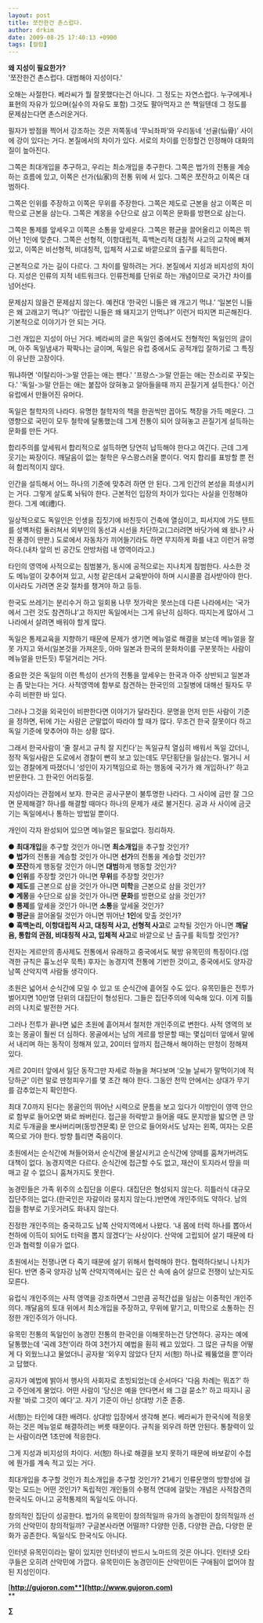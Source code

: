 ```yaml
---
layout: post
title: 쪼잔한건 촌스럽다.
author: drkim
date: 2009-08-25 17:40:13 +0900
tags: [컬럼]
---
```

**왜 지성이 필요한가?**  
'쪼잔한건 촌스럽다. 대범해야 지성이다.'

오해는 사절한다. 베라씨가 뭘 잘못했다는건 아니다. 그 정도는 자연스럽다. 누구에게나 표현의 자유가 있으며(실수의 자유도 포함) 그것도 팔아먹자고 쓴 책일텐데 그 정도를 문제삼는다면 촌스러운거다. 

필자가 방점을 찍어서 강조하는 것은 저쪽동네 ‘무뇌좌파’와 우리동네 ‘선골(仙骨)’ 사이에 강이 있다는 거다. 본질에서의 차이가 있다. 서로의 차이를 인정할건 인정해야 대화의 질이 높아진다.

그쪽은 최대개입을 추구하고, 우리는 최소개입을 추구한다. 그쪽은 법가의 전통을 계승하는 흐름에 있고, 이쪽은 선가(仙家)의 전통 위에 서 있다. 그쪽은 쪼잔하고 이쪽은 대범하다. 

그쪽은 인위를 주장하고 이쪽은 무위를 주장한다. 그쪽은 제도로 근본을 삼고 이쪽은 미학으로 근본을 삼는다. 그쪽은 계몽을 수단으로 삼고 이쪽은 문화를 방편으로 삼는다. 

그쪽은 통제를 앞세우고 이쪽은 소통을 앞세운다. 그쪽은 평균을 끌어올리고 이쪽은 뛰어난 1인에 맞춘다. 그쪽은 선형적, 이항대립적, 흑백논리적 대칭적 사고의 교착에 빠져 있고, 이쪽은 비선형적, 비대칭적, 입체적 사고로 바깥으로의 출구를 획득한다.

근본적으로 가는 길이 다르다. 그 차이를 말하려는 거다. 본질에서 지성과 비지성의 차이다. 지성은 인류의 지적 네트워크다. 인류전체를 단위로 하는 개념이므로 국가간 차이를 넘어선다. 

문제삼지 않을건 문제삼지 않는다. 예컨대 ‘한국인 니들은 왜 개고기 먹냐.’ ‘일본인 니들은 왜 고래고기 먹냐?’ ‘아랍인 니들은 왜 돼지고기 안먹냐?’ 이런거 따지면 피곤해진다. 기본적으로 이야기가 안 되는 거다.

그런 개입은 지성이 아닌 거다. 베라씨의 글은 독일인 중에서도 전형적인 독일인의 글이며, 아주 독일냄새가 팍팍나는 글이며, 독일은 유럽 중에서도 공적개입 잘하기로 그 특징이 유난한 고장이다. 

뭐냐하면 '이탈리아-≫말 안듣는 애는 팬다.' '프랑스-≫말 안듣는 애는 잔소리로 꾸짖는다.' '독일-≫말 안듣는 애는 붙잡아 앉혀놓고 알아들을때 까지 끈질기게 설득한다.' 이건 유럽에서 만들어진 유머다.

독일은 철학자의 나라다. 유명한 철학자의 책을 한권씩만 꼽아도 책장을 가득 메운다. 그 영향으로 국민이 모두 철학에 달통했는데 그게 전통이 되어 앉혀놓고 끈질기게 설득하는 문화를 만든 거다. 

합리주의를 앞세워서 합리적으로 설득하면 당연히 납득해야 한다고 여긴다. 근데 그게 웃기는 짜장이다. 깨달음이 없는 철학은 우스꽝스러울 뿐이다. 억지 합리를 표방할 뿐 전혀 합리적이지 않다.

인간을 설득해서 어느 하나의 기준에 맞추려 하면 안 된다. 그게 인간의 본성을 희생시키는 거다. 그렇게 살도록 놔둬야 한다. 근본적인 입장의 차이가 있다는 사실을 인정해야 한다. 그게 예(禮)다.

일상적으로도 독일인은 인생을 집짓기에 바친듯이 건축에 열심이고, 피서지에 가도 텐트를 성벽처럼 둘러쳐서 외부인의 동선과 시선을 차단하고(그러려면 바닷가에 왜 왔나? 사진 풍경이 딴판.) 도로에서 자동차가 끼어들기라도 하면 무지하게 화를 내고 이런거 유명하다.(내차 앞의 빈 공간도 안방처럼 내 영역이라고.)

타인의 영역에 사적으로는 침범불가, 동시에 공적으로는 지나치게 침범한다. 사소한 것도 메뉴얼이 갖추어져 있고, 시청 같은데서 교육받아야 하며 시시콜콜 검사받아야 한다. 이사라도 가려면 온갖 절차를 챙겨야 하고 등등.

한국도 쓰레기는 분리수거 하고 일회용 나무 젓가락은 못쓰는데 다른 나라에서는 ‘국가에서 그런 것도 참견하냐’고 하지만 독일에서는 그게 유난히 심하다. 따지는게 많아서 그 나라에서 살려면 배워야 할게 많다. 

독일은 통제교육을 지향하기 때문에 문제가 생기면 메뉴얼로 해결을 보는데 메뉴얼을 잘못 가지고 와서(일본것을 가져온듯, 아마 일본과 한국의 문화차이를 구분못하는 사람이 메뉴얼을 만든듯) 투덜거리는 거다. 

중요한 것은 독일의 이런 특성이 선가의 전통을 앞세우는 한국과 아주 상반되고 일본과는 좀 맞는다는 거다. 사적영역에 함부로 참견하는 한국인의 고질병에 대해선 필자도 무수히 비판한 바 있다.

그러나 그것을 외국인이 비판한다면 이야기가 달라진다. 문명을 먼저 만든 사람이 기준을 정하면, 뒤에 가는 사람은 군말없이 따라야 할 때가 많다. 무조건 한국 잘못이다 하고 독일 기준에 맞추어야 하는 상황 많다.

그래서 한국사람이 ‘줄 잘서고 규칙 잘 지킨다’는 독일규칙 열심히 배워서 독일 갔더니, 정작 독일사람은 도로에서 경찰이 빤히 보고 있는데도 무단횡단을 일삼는다. 멀거니 서 있는 경찰에게 따졌더니 ‘성인이 자기책임으로 하는 행동에 국가가 왜 개입하나?’ 하고 반문한다. 그 한국인 어리둥절.

지성이라는 관점에서 보자. 한국은 공사구분이 불투명한 나라다. 그 사이에 금만 잘 그으면 문제해결? 하나를 해결할 때마다 하나의 문제가 새로 불거진다. 공과 사 사이에 금긋기는 독일에서나 통하는 방법일 뿐이다.

개인이 각자 완성되어 있으면 메뉴얼은 필요없다. 정리하자.

● **최대개입**을 추구할 것인가 아니면 **최소개입**을 추구할 것인가?   
● **법가**의 전통을 계승할 것인가 아니면 **선가**의 전통을 계승할 것인가?   
● **쪼잔**하게 행동랄 것인가 아니면 **대범**하게 행동할 것인가?   
● **인위**를 주장할 것인가 아니면 **무위**를 주장할 것인가?   
● **제도**를 근본으로 삼을 것인가 아니면 **미학**을 근본으로 삼을 것인가?   
● **계몽**을 수단으로 삼을 것인가 아니면 **문화**를 방편으로 삼을 것인가?   
● **통제**를 앞세을 것인가 아니면 **소통**을 앞세울 것인가?   
● **평균**을 끌어올릴 것인가 아니면 뛰어난 **1인**에 맞출 것인가?   
● **흑백논리, 이항대립적 사고, 대칭적 사고, 선형적 사고**로 교착될 것인가 아니면 **깨달음, 통합의 관점, 비대칭적 사고, 입체적 사고**로 바깥으로 난 출구를 획득할 것인가?

전자는 게르만의 종사제도 전통에서 유래하고 중국에서도 북방 유목민의 특징이다.(엄격한 규칙은 흉노선우 묵특) 후자는 농경지역 전통에 기반한 것이고, 중국에서도 양자강 남쪽 산악지역 사람들 생각이다.

초원은 넓어서 순식간에 모일 수 있고 또 순식간에 흩어질 수도 있다. 유목민들은 전투가 벌어지면 10만명 단위의 대집단이 형성된다. 그들은 집단주의에 익숙해 있다. 이게 히틀러의 나치로 발전한 거다. 

그러나 전투가 끝나면 넓은 초원에 흩어져서 철저한 개인주의로 변한다. 사적 영역의 보호는 몽골이 훨씬 더 심하다. 몽골에서는 남의 게르를 방문할 때는 몇십미터 앞에서 말에서 내리며 하는 동작이 정해져 있고, 20미터 앞까지 접근해서 해야하는 딴청이 정해져 있다.

게르 20미터 앞에서 일단 동작그만 자세로 하늘을 쳐다보며 ‘오늘 날씨가 말먹이기에 적당하군’ 이런 말로 딴청피우기를 몇 초간 해야 한다. 그동안 천막 안에서는 상대가 무기를 감추었는지 확인한다. 

최대 7.0까지 된다는 몽골인의 뛰어난 시력으로 문틈을 보고 있다가 이방인이 영역 안으로 함부로 들어오면 봐로 쏴버린다. 접근을 허락받고 들어올 때도 문지방을 밟으면 큰 망치로 두개골을 뽀사버리며(동방견문록) 문 안으로 들어와서도 남자는 왼쪽, 여자는 오른쪽으로 가야 한다. 방향 틀리면 죽음이다.

초원에서는 순식간에 쳐들어와서 순식간에 몰살시키고 순식간에 양떼를 훔쳐가버려도 대책이 없다. 농경지역은 다르다. 순식간에 접근할 수도 없고, 재산이 토지라서 땅을 떠매고 갈 수 없으니 훔쳐가지도 못한다.

농경민들은 가족 위주의 소집단을 이룬다. 대집단은 형성되지 않는다. 히틀러식 대규모 집단주의는 없다.(한국인은 자갈이라 뭉치지 않는다.)반면에 개인주의도 약하다. 남의 집을 함부로 기웃거려도 화내지 않는다.

진정한 개인주의는 중국하고도 남쪽 산악지역에서 나왔다. ‘내 몸에 터럭 하나를 뽑아서 천하에 이득이 되어도 터럭을 뽑지 않겠다’는 사상이다. 산악에 고립되어 살기 때문에 타인과 협력할 이유가 없다.

초원에서는 전쟁나면 다 죽기 때문에 살기 위해서 협력해야 한다. 협력하다보니 나치가 된다. 반면 중국 양자강 남쪽 산악지역에서는 깊은 산 속에 숨어 살므로 전쟁이 났는지도 모른다.

유럽식 개인주의는 사적 영역을 강조하면서 그만큼 공적간섭을 일삼는 이중적인 개인주의다. 깨달음의 토대 위에서 최소개입을 주장하고, 무위에 맡기고, 미학으로 소통하는 진정한 개인주의가 아니다.

유목민 전통의 독일인이 농경민 전통의 한국인을 이해못하는건 당연하다. 공자는 예에 달통했는데 ‘곡례 3천’이라 하여 3천가지 예법을 훤히 꿰고 있었다. 그 많은 규칙을 어떻게 다 외웠느냐고 물었더니 공자왈 ‘외우지 않았다 단지 서(恕) 하나로 꿰뚫었을 뿐’이라고 답했다.   
  
공자가 예법에 밝아서 행사의 사회자로 초빙되었는데 순서마다 '다음 차례는 뭐죠?' 하고 주인에게 물었다. 어떤 사람이 '당신은 예을 안다면서 왜 그걸 묻소?' 하고 따지니 공자왈 '바로 그것이 예다'고. 자기 기준이 아닌 상대방 기준 존중.

서(恕)는 타인에 대한 배려다. 상대방 입장에서 생각해 본다. 베라씨가 한국식에 적응못하는 것은 메뉴얼로 해결하려는 버릇 때문이다. 규칙을 외우려 하면 안된다. 통찰력이 있는 사람이라면 1초만에 적응한다.

그게 지성과 비지성의 차이다. 서(恕) 하나로 해결을 보지 못하기 때문에 바보같이 수첩에 뭔가를 계속 적고 있는 거다.

최대개입을 추구할 것인가 최소개입을 추구할 것인가? 21세기 인류문명의 방향성에 걸맞는 모드는 어떤 것인가? 독립적인 개인들의 수평적 연대에 걸맞는 개념은 사적참견의 한국식도 아니고 공적통제의 독일식도 아니다. 

창의적인 집단이 성공한다. 법가의 유목민이 창의적일까 유가의 농경민이 창의적일까 선가의 산악민이 창의적일까? 구글본사라면 어떨까? 다양한 인종, 다양한 관습, 다양한 문화가 공존한다. 독일식도 한국식도 아니다. 

인터넷 유목민이라는 말이 있지만 인터넷이 반드시 노마드의 것은 아니다. 인터넷 오타쿠들은 오히려 산악민에 가깝다. 유목민이든 농경민이든 산악민이든 구애됨이 없어야 참된 지성인이다. 




[**http://gujoron.com**](http://www.gujoron.com)**  
** 

**∑**